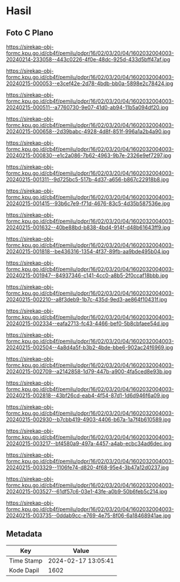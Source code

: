 # Hasil

## Foto C Plano

https://sirekap-obj-formc.kpu.go.id/cb4f/pemilu/pdpr/16/02/03/20/04/1602032004003-20240214-233058--443c0226-4f0e-48dc-925d-433d5bff47af.jpg

https://sirekap-obj-formc.kpu.go.id/cb4f/pemilu/pdpr/16/02/03/20/04/1602032004003-20240215-000053--e3cef42e-2d78-4bdb-bb0a-5898e2c78424.jpg

https://sirekap-obj-formc.kpu.go.id/cb4f/pemilu/pdpr/16/02/03/20/04/1602032004003-20240215-000511--a7760730-9e07-41d0-ab94-11b5a094df20.jpg

https://sirekap-obj-formc.kpu.go.id/cb4f/pemilu/pdpr/16/02/03/20/04/1602032004003-20240215-000658--2d39babc-4928-4d8f-851f-996a1a2b4a90.jpg

https://sirekap-obj-formc.kpu.go.id/cb4f/pemilu/pdpr/16/02/03/20/04/1602032004003-20240215-000830--e1c2a086-7b62-4963-9b7e-2326e9ef7297.jpg

https://sirekap-obj-formc.kpu.go.id/cb4f/pemilu/pdpr/16/02/03/20/04/1602032004003-20240215-001311--9d725bc5-517b-4d37-a656-b867c22918b8.jpg

https://sirekap-obj-formc.kpu.go.id/cb4f/pemilu/pdpr/16/02/03/20/04/1602032004003-20240215-001415--93b6c7e9-f71d-4676-83c5-4d35b587536e.jpg

https://sirekap-obj-formc.kpu.go.id/cb4f/pemilu/pdpr/16/02/03/20/04/1602032004003-20240215-001632--40be88bd-b838-4bd4-914f-d48b61643ff9.jpg

https://sirekap-obj-formc.kpu.go.id/cb4f/pemilu/pdpr/16/02/03/20/04/1602032004003-20240215-001818--be436316-1354-4f37-89fb-aa9bde495b04.jpg

https://sirekap-obj-formc.kpu.go.id/cb4f/pemilu/pdpr/16/02/03/20/04/1602032004003-20240215-001947--84937346-c141-4cc0-a8b5-2f0ccaf18bbb.jpg

https://sirekap-obj-formc.kpu.go.id/cb4f/pemilu/pdpr/16/02/03/20/04/1602032004003-20240215-002210--a8f3deb9-1b7c-435d-9ed3-ae864f10431f.jpg

https://sirekap-obj-formc.kpu.go.id/cb4f/pemilu/pdpr/16/02/03/20/04/1602032004003-20240215-002334--eafa2713-fc43-4466-bef0-5b8cbfaee54d.jpg

https://sirekap-obj-formc.kpu.go.id/cb4f/pemilu/pdpr/16/02/03/20/04/1602032004003-20240215-002504--4a8d4a5f-b3b2-4bde-bbe6-902ac24f6969.jpg

https://sirekap-obj-formc.kpu.go.id/cb4f/pemilu/pdpr/16/02/03/20/04/1602032004003-20240215-002709--a2142858-1d79-447b-a900-4fa5ced8e93b.jpg

https://sirekap-obj-formc.kpu.go.id/cb4f/pemilu/pdpr/16/02/03/20/04/1602032004003-20240215-002818--43bf26cd-eab4-4f54-87d1-1d6d946f6a09.jpg

https://sirekap-obj-formc.kpu.go.id/cb4f/pemilu/pdpr/16/02/03/20/04/1602032004003-20240215-002930--b7cbb419-4903-4406-b67a-1a7f4b610589.jpg

https://sirekap-obj-formc.kpu.go.id/cb4f/pemilu/pdpr/16/02/03/20/04/1602032004003-20240215-003217--bf4580a9-497a-4457-a4ab-ecbc34ad6dec.jpg

https://sirekap-obj-formc.kpu.go.id/cb4f/pemilu/pdpr/16/02/03/20/04/1602032004003-20240215-003329--1106fe74-d820-4f68-95e4-3b47a12d0237.jpg

https://sirekap-obj-formc.kpu.go.id/cb4f/pemilu/pdpr/16/02/03/20/04/1602032004003-20240215-003527--61df57c6-03e1-43fe-a0b9-50b6feb5c214.jpg

https://sirekap-obj-formc.kpu.go.id/cb4f/pemilu/pdpr/16/02/03/20/04/1602032004003-20240215-003735--0ddab9cc-e769-4e75-8f06-6a18468941ae.jpg


## Metadata

| Key        | Value               |
| ---------- | ------------------- |
| Time Stamp | 2024-02-17 13:05:41 |
| Kode Dapil | 1602                |



